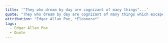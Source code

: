 ```yaml
---
title: '"They who dream by day are cognizant of many things"...'
quote: "They who dream by day are cognizant of many things which escape those who dream only by night."
attribution: "Edgar Allan Poe, *Eleonora*"
tags:
  - Edgar Allan Poe
  - Quote
---
```

